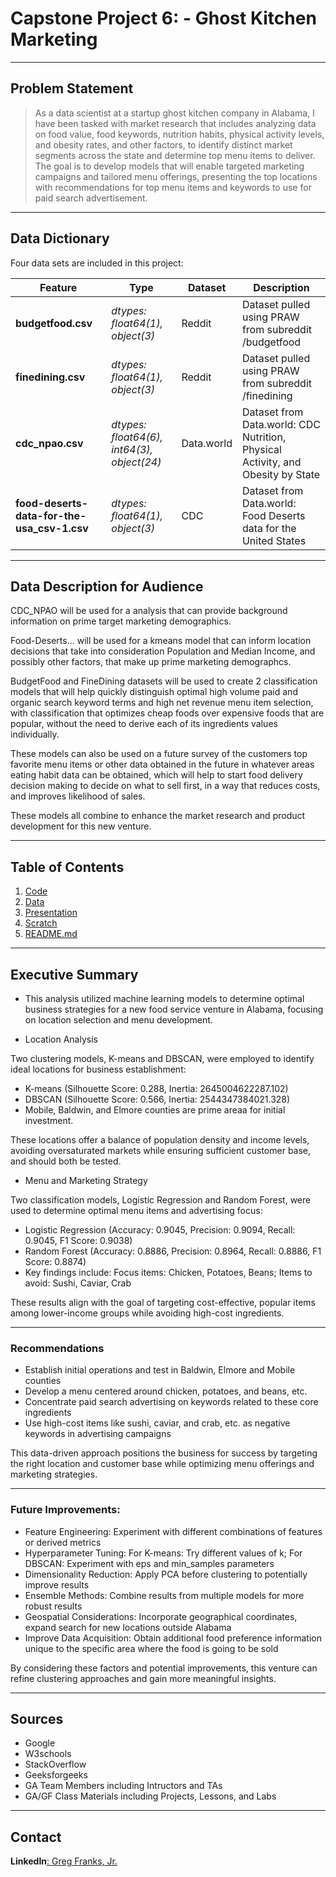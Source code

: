 # Capstone Project 6: - Ghost Kitchen Marketing

---

## Problem Statement
>As a data scientist at a startup ghost kitchen company in Alabama, I have been tasked with market research that includes analyzing data on food value, food keywords, nutrition habits, physical activity levels, and obesity rates, and other factors, to identify distinct market segments across the state and determine top menu items to deliver. The goal is to develop models that will enable targeted marketing campaigns and tailored menu offerings, presenting the top locations with recommendations for top menu items and keywords to use for paid search advertisement.

---

## Data Dictionary

Four data sets are included in this project:

|Feature|Type|Dataset|Description|
|---|---|---|---|
|**budgetfood.csv**|*dtypes: float64(1), object(3)*|Reddit|Dataset pulled using PRAW from subreddit /budgetfood|
|**finedining.csv**|*dtypes: float64(1), object(3)*|Reddit|Dataset pulled using PRAW from subreddit /finedining|
|**cdc_npao.csv**|*dtypes: float64(6), int64(3), object(24)*|Data.world|Dataset from Data.world: CDC Nutrition, Physical Activity, and Obesity by State|
|**food-deserts-data-for-the-usa_csv-1.csv**|*dtypes: float64(1), object(3)*|CDC|Dataset from Data.world: Food Deserts data for the United States|

---

## Data Description for Audience

CDC_NPAO will be used for a analysis that can provide background information on prime target marketing demographics.

Food-Deserts... will be used for a kmeans model that can inform location decisions that take into consideration Population and Median Income, and possibly other factors, that make up prime marketing demographcs.

BudgetFood and FineDining datasets will be used to create 2 classification models that will help quickly distinguish optimal high volume paid and organic search keyword terms and high net revenue menu item selection, with classification that optimizes cheap foods over expensive foods that are popular, without the need to derive each of its ingredients values individually.  

These models can also be used on a future survey of the customers top favorite menu items or other data obtained in the future in whatever areas eating habit data can be obtained, which will help to start food delivery decision making to decide on what to sell first, in a way that reduces costs, and improves likelihood of sales.

These models all combine to enhance the market research and product development for this new venture.

---

## Table of Contents
1. [Code](#code)
2. [Data](#data)
3. [Presentation](#presentation)
4. [Scratch](#scratch)
5. [README.md](#readme)
   
---

## Executive Summary

- This analysis utilized machine learning models to determine optimal business strategies for a new food service venture in Alabama, focusing on location selection and menu development.

- Location Analysis
  
Two clustering models, K-means and DBSCAN, were employed to identify ideal locations for business establishment:

* K-means (Silhouette Score: 0.288, Inertia: 2645004622287.102)
* DBSCAN (Silhouette Score: 0.566, Inertia: 2544347384021.328)
* Mobile, Baldwin, and Elmore counties are prime areaa for initial investment.

These locations offer a balance of population density and income levels, avoiding oversaturated markets while ensuring sufficient customer base, and should both be tested.

- Menu and Marketing Strategy
  
Two classification models, Logistic Regression and Random Forest, were used to determine optimal menu items and advertising focus:

* Logistic Regression (Accuracy: 0.9045, Precision: 0.9094, Recall: 0.9045, F1 Score: 0.9038)
* Random Forest (Accuracy: 0.8886, Precision: 0.8964, Recall: 0.8886, F1 Score: 0.8874)
* Key findings include: Focus items: Chicken, Potatoes, Beans; Items to avoid: Sushi, Caviar, Crab

These results align with the goal of targeting cost-effective, popular items among lower-income groups while avoiding high-cost ingredients.

---

### Recommendations

- Establish initial operations and test in Baldwin, Elmore and Mobile counties
- Develop a menu centered around chicken, potatoes, and beans, etc.
- Concentrate paid search advertising on keywords related to these core ingredients
- Use high-cost items like sushi, caviar, and crab, etc. as negative keywords in advertising campaigns

This data-driven approach positions the business for success by targeting the right location and customer base while optimizing menu offerings and marketing strategies.

---

### **Future Improvements:**

- Feature Engineering: Experiment with different combinations of features or derived metrics
- Hyperparameter Tuning: For K-means: Try different values of k; For DBSCAN: Experiment with eps and min_samples parameters
- Dimensionality Reduction: Apply PCA before clustering to potentially improve results
- Ensemble Methods: Combine results from multiple models for more robust results
- Geospatial Considerations: Incorporate geographical coordinates, expand search for new locations outside Alabama
- Improve Data Acquisition: Obtain additional food preference information unique to the specific area where the food is going to be sold

By considering these factors and potential improvements, this venture can refine clustering approaches and gain more meaningful insights.

---

## Sources

* Google
* W3schools
* StackOverflow
* Geeksforgeeks
* GA Team Members including Intructors and TAs
* GA/GF Class Materials including Projects, Lessons, and Labs

---

## Contact
**LinkedIn**[: Greg Franks, Jr.](https://www.linkedin.com/in/gregoryfranksjriii/)




